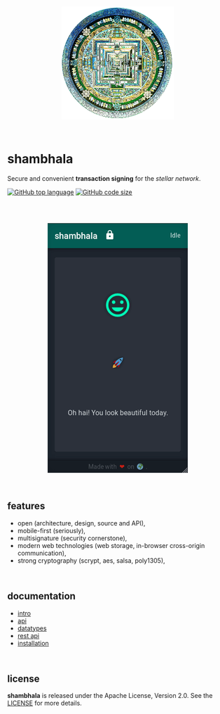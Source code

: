<p align="center">
    <br />
    <img src="https://raw.githubusercontent.com/stellar-fox/shambhala/master/public/logo.png" alt="shambhala logo" />
</p>

<br />




# shambhala

Secure and convenient **transaction signing** for the _stellar network_.

[![GitHub top language](https://img.shields.io/github/languages/top/stellar-fox/shambhala.svg)](https://github.com/stellar-fox/shambhala)
[![GitHub code size](https://img.shields.io/github/languages/code-size/stellar-fox/shambhala.svg)](https://github.com/stellar-fox/shambhala)

<br />




<p align="center">
    <br />
    <img src="./doc/uiux/sign.gif" alt="shambhala signing" />
</p>

<br />




## features

* open (architecture, design, source and API),
* mobile-first (seriously),
* multisignature (security cornerstone),
* modern web technologies (web storage, in-browser cross-origin communication),
* strong cryptography (scrypt, aes, salsa, poly1305),

<br />




## documentation

* [intro](./doc/01.intro.md)
* [api](./doc/02.api.md)
* [datatypes](./doc/03.datatypes.md)
* [rest api](./doc/04.rest.api.md)
* [installation](./doc/05.install.md)

<br />




## license

**shambhala** is released under the Apache License, Version 2.0. See the
[LICENSE](./LICENSE) for more details.
